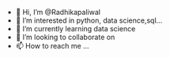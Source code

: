 - 👋 Hi, I’m @Radhikapaliwal
- 👀 I’m interested in python, data science,sql...
- 🌱 I’m currently learning data science
- 💞️ I’m looking to collaborate on
- 📫 How to reach me ...

<!---
Radhikapaliwal/Radhikapaliwal is a ✨ special ✨ repository because its `README.md` (this file) appears on your GitHub profile.
You can click the Preview link to take a look at your changes.
--->
